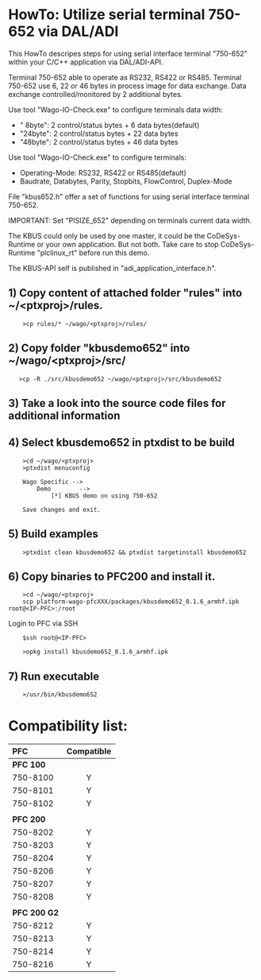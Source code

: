 # HowTo: Utilize serial terminal 750-652 via DAL/ADI

This HowTo descripes steps for using serial interface terminal "750-652" 
within your C/C++ application via DAL/ADI-API.

Terminal 750-652 able to operate as RS232, RS422 or RS485.
Terminal 750-652 use 6, 22 or 46 bytes in process image for data exchange.
Data exchange controlled/monitored by 2 additional bytes.

Use tool "Wago-IO-Check.exe" to configure terminals data width:
- " 8byte": 2 control/status bytes +  6 data bytes(default)
- "24byte": 2 control/status bytes + 22 data bytes
- "48byte": 2 control/status bytes + 46 data bytes

Use tool "Wago-IO-Check.exe" to configure terminals:
- Operating-Mode: RS232, RS422 or RS485(default)
- Baudrate, Databytes, Parity, Stopbits, FlowControl, Duplex-Mode

File "kbus652.h" offer a set of functions for using serial interface terminal 750-652.

IMPORTANT:
Set "PISIZE_652" depending on terminals current data width.

The KBUS could only be used by one master, it could be the CoDeSys-Runtime
or your own application. But not both.
Take care to stop CoDeSys-Runtime "plclinux_rt" before run this demo.

The KBUS-API self is published in "adi_application_interface.h".

## 1) Copy content of attached folder "rules" into ~/\<ptxproj\>/rules.
```
    >cp rules/* ~/wago/<ptxproj>/rules/
```

## 2) Copy folder "kbusdemo652" into ~/wago/\<ptxproj\>/src/
```
   >cp -R ./src/kbusdemo652 ~/wago/<ptxproj>/src/kbusdemo652
```

## 3) Take a look into the source code files for additional information

## 4) Select kbusdemo652 in ptxdist to be build
```
    >cd ~/wago/<ptxproj>
    >ptxdist menuconfig

    Wago Specific -->
        Demo        -->
            [*] KBUS demo on using 750-652

    Save changes and exit.
```

## 5) Build examples
```
    >ptxdist clean kbusdemo652 && ptxdist targetinstall kbusdemo652
```
## 6) Copy binaries to PFC200 and install it.
```
    >cd ~/wago/<ptxproj>
    scp platform-wago-pfcXXX/packages/kbusdemo652_0.1.6_armhf.ipk root@<IP-PFC>:/root
```
Login to PFC via SSH

```
    $ssh root@<IP-PFC>

    >opkg install kbusdemo652_0.1.6_armhf.ipk
```

## 7) Run executable
```
    >/usr/bin/kbusdemo652
```

# Compatibility list:
| PFC | Compatible |
|:-------------|:------------:|
| **PFC 100** | |
| 750-8100 | Y |
| 750-8101 | Y |
| 750-8102 | Y |
|  |  |
| **PFC 200** | |
| 750-8202 | Y |
| 750-8203 | Y |
| 750-8204 | Y |
| 750-8206 | Y |
| 750-8207 | Y |
| 750-8208 | Y |
|  |  |
| **PFC 200 G2** | |
| 750-8212 | Y |
| 750-8213 | Y |
| 750-8214 | Y |
| 750-8216 | Y |


